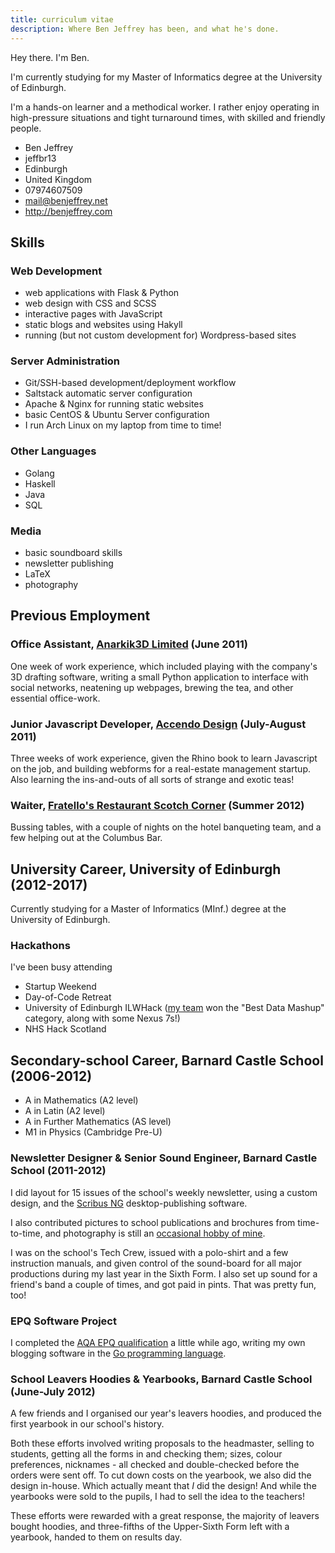 ```yaml
---
title: curriculum vitae
description: Where Ben Jeffrey has been, and what he's done.
---
```


Hey there. I'm Ben.

I'm currently studying for my Master of Informatics degree at the
University of Edinburgh.

I'm a hands-on learner and a methodical worker. I rather enjoy operating
in high-pressure situations and tight turnaround times, with skilled and
friendly people.

<aside class="right">
    <ul class="vcard">
      <li class="fn">Ben Jeffrey</li>
      <li class="nickname">jeffbr13</li>
      <li class="locality">Edinburgh</li>
      <li class="country-name">United Kingdom</li>
      <li class="tel">07974607509</li>
      <li><a href="mailto:mail@benjeffrey.net" class="email">mail@benjeffrey.net</a></li>
      <li><a class="url" href="http://benjeffrey.com">http://benjeffrey.com</a></li>
    </ul>
</aside>

Skills
------

### Web Development

* web applications with Flask & Python
* web design with CSS and SCSS
* interactive pages with JavaScript
* static blogs and websites using Hakyll
* running (but not custom development for) Wordpress-based sites

### Server Administration

* Git/SSH-based development/deployment workflow
* Saltstack automatic server configuration
* Apache & Nginx for running static websites
* basic CentOS & Ubuntu Server configuration
* I run Arch Linux on my laptop from time to time!

### Other Languages

* Golang
* Haskell
* Java
* SQL

### Media

* basic soundboard skills
* newsletter publishing
* LaTeX
* photography


Previous Employment
-------------------

### Office Assistant, [Anarkik3D Limited](http://www.anarkik3d.co.uk/) (June 2011)

One week of work experience, which included
playing with the company's 3D drafting software, writing
a small Python application to interface with social networks,
neatening up webpages, brewing the tea, and other essential
office-work.

### Junior Javascript Developer, [Accendo Design](http://www.accendodesign.com/) (July-August 2011)

Three weeks of work experience, given the Rhino book to learn Javascript
on the job, and building webforms for a real-estate management startup.
Also learning the ins-and-outs of all sorts of strange and exotic teas!

### Waiter, [Fratello's Restaurant Scotch Corner](http://www.fratellosscotchcorner.co.uk/) (Summer 2012)

Bussing tables, with a couple of nights on the hotel banqueting team, and
a few helping out at the Columbus Bar.


University Career, University of Edinburgh (2012-2017)
------------------------------------------------------

Currently studying for a Master of Informatics (MInf.) degree at the University
of Edinburgh.

### Hackathons

I've been busy attending

* Startup Weekend
* Day-of-Code Retreat
* University of Edinburgh ILWHack ([my team][INF-YT] won the "Best Data Mashup"
    category, along with some Nexus 7s!)
* NHS Hack Scotland


Secondary-school Career, Barnard Castle School (2006-2012)
----------------------------------------------------------

* A in Mathematics (A2 level)
* A in Latin (A2 level)
* A in Further Mathematics (AS level)
* M1 in Physics (Cambridge Pre-U)

### Newsletter Designer & Senior Sound Engineer, Barnard Castle School (2011-2012)

I did layout for 15 issues of the school's weekly newsletter, using a custom
design, and the [Scribus NG](http://scribus.net/canvas/Scribus)
desktop-publishing software.

I also contributed pictures to school publications and brochures
from time-to-time, and photography is still an [occasional hobby of mine][flickr].

I was on the school's Tech Crew, issued with a polo-shirt and a few
instruction manuals, and given control of the sound-board for all major
productions during my last year in the Sixth Form. I also set up sound
for a friend's band a couple of times, and got paid in pints. That was
pretty fun, too!


### EPQ Software Project

I completed the <a href="http://www.aqa.org.uk/qualifications/projects
/extended-project-epq.php">AQA EPQ qualification</a> a little while ago,
writing my own blogging software in the <a href="http://golang.org">Go
programming language</a>.


### School Leavers Hoodies & Yearbooks, Barnard Castle School (June-July 2012)

A few friends and I organised our year's leavers hoodies, and produced
the first yearbook in our school's history.

Both these efforts involved writing proposals to the headmaster, selling
to students, getting all the forms in and checking them; sizes, colour
preferences, nicknames - all checked and double-checked before the orders
were sent off. To cut down costs on the yearbook, we also did the design
in-house. Which actually meant that *I* did the design! And while the
yearbooks were sold to the pupils, I had to sell the idea to the
teachers!

These efforts were rewarded with a great response, the majority of
leavers bought hoodies, and three-fifths of the Upper-Sixth Form left
with a yearbook, handed to them on results day.



<!-- links -->
[flickr]: http://www.flickr.com/photos/jeffbr13/
[INF-YT]: http://inf-yt.org.uk/
